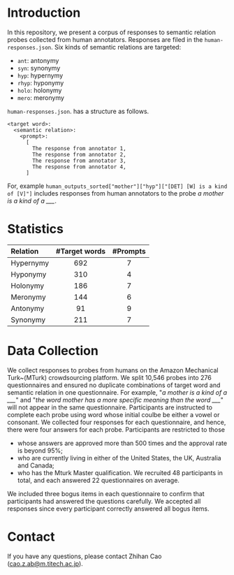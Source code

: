 # Introduction
In this repository, we present a corpus of responses to semantic relation probes collected from human annotators.
Responses are filed in the `human-responses.json`.
Six kinds of semantic relations are targeted:
- `ant`: antonymy
- `syn`: synonymy
- `hyp`: hypernymy
- `rhyp`: hyponymy
- `holo`: holonymy
- `mero`: meronymy

`human-responses.json`. has a structure as follows.
```
<target word>:
  <semantic relation>:
    <prompt>:
      [
        The response from annotator 1,
        The response from annotator 2,
        The response from annotator 3,
        The response from annotator 4,
      ]

```
For, example `human_outputs_sorted["mother"]["hyp"]["[DET] [W] is a kind of [V]"]` includes responses from human annotators to the probe *a mother is a kind of a ___*.


# Statistics
|  Relation   | #Target words  | #Prompts |
|  :----  | :----:  | :----: |
| Hypernymy | 692 | 7 |
| Hyponymy  | 310 | 4 |
| Holonymy  | 186 | 7 |
| Meronymy  | 144 | 6 |
| Antonymy  |  91 | 9 |
| Synonymy  | 211 | 7 |


# Data Collection
We collect responses to probes from humans on the Amazon Mechanical Turk~(MTurk) crowdsourcing platform. 
We split 10,546 probes into 276 questionnaires and ensured no duplicate combinations of target word and semantic relation in one questionnaire. 
For example, "*a mother is a kind of a ___*" and "*the word mother has a more specific meaning than the word ___*" will not appear in the same questionnaire.
Participants are instructed to complete each probe using word whose initial coulbe be either a vowel or consonant.
We collected four responses for each questionnaire, and hence, there were four answers for each probe.
Participants are restricted to those
- whose answers are approved more than 500 times and the approval rate is beyond 95\%;
- who are currently living in either of the United States, the UK, Australia and Canada;
- who has the Mturk Master qualification.
We recruited 48 participants in total, and each answered 22 questionnaires on average.

We included three bogus items in each questionnaire to confirm that participants had answered the questions carefully. 
We accepted all responses since every participant correctly answered all bogus items.

# Contact
If you have any questions, please contact Zhihan Cao (cao.z.ab@m.titech.ac.jp).
